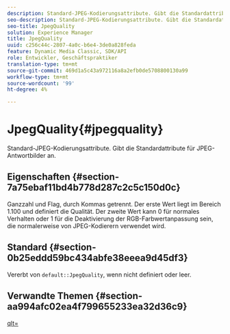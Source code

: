```yaml
---
description: Standard-JPEG-Kodierungsattribute. Gibt die Standardattribute für JPEG-Antwortbilder an.
seo-description: Standard-JPEG-Kodierungsattribute. Gibt die Standardattribute für JPEG-Antwortbilder an.
seo-title: JpegQuality
solution: Experience Manager
title: JpegQuality
uuid: c256c44c-2807-4a0c-b6e4-3de0a828feda
feature: Dynamic Media Classic, SDK/API
role: Entwickler, Geschäftspraktiker
translation-type: tm+mt
source-git-commit: 469d1a5c43a972116a8a2efb0de5708800130a99
workflow-type: tm+mt
source-wordcount: '99'
ht-degree: 4%

---
```



# JpegQuality{#jpegquality}

Standard-JPEG-Kodierungsattribute. Gibt die Standardattribute für JPEG-Antwortbilder an.

## Eigenschaften {#section-7a75ebaf11bd4b778d287c2c5c150d0c}

Ganzzahl und Flag, durch Kommas getrennt. Der erste Wert liegt im Bereich 1.100 und definiert die Qualität. Der zweite Wert kann 0 für normales Verhalten oder 1 für die Deaktivierung der RGB-Farbwertanpassung sein, die normalerweise von JPEG-Kodierern verwendet wird.

## Standard {#section-0b25eddd59bc434abfe38eeea9d45df3}

Vererbt von `default::JpegQuality`, wenn nicht definiert oder leer.

## Verwandte Themen {#section-aa994afc02ea4f799655233ea32d36c9}

[qlt=](../../../../../is-api/http-ref/image-serving-api-ref/c-http-protocol-reference/c-command-reference/r-is-http-qlt.md#reference-f69ed0758c784b0385d979820546d352)
